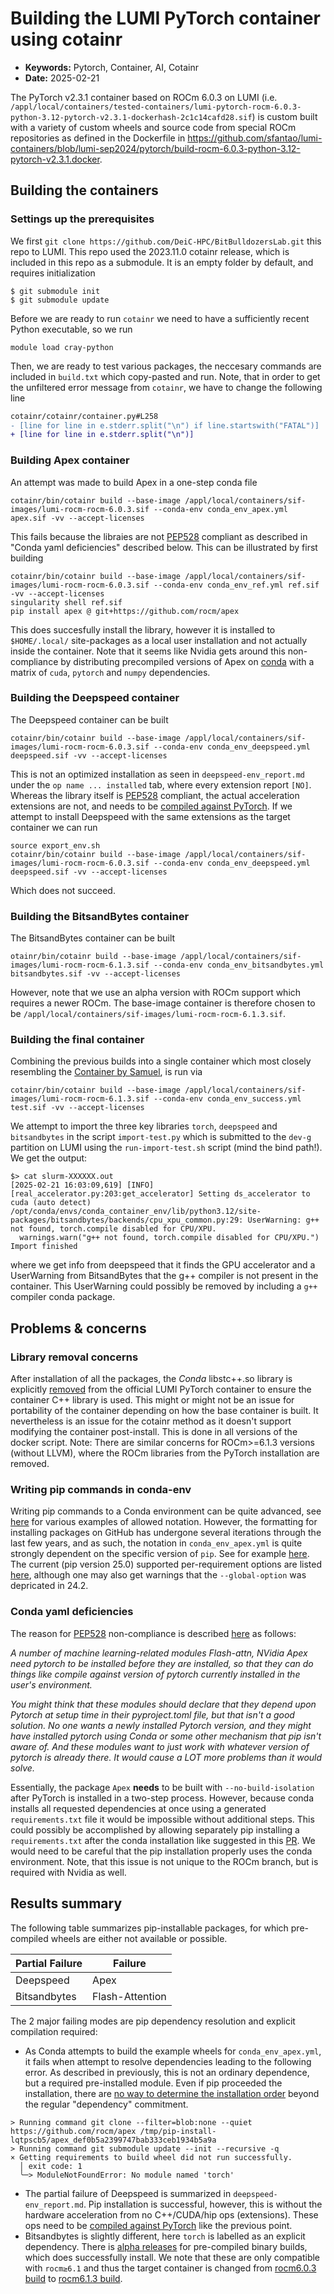 # Building the LUMI PyTorch container using cotainr

- **Keywords:** Pytorch, Container, AI, Cotainr
- **Date:** 2025-02-21

The PyTorch v2.3.1 container based on ROCm 6.0.3 on LUMI (i.e. `/appl/local/containers/tested-containers/lumi-pytorch-rocm-6.0.3-python-3.12-pytorch-v2.3.1-dockerhash-2c1c14cafd28.sif`) is custom built with a variety of custom wheels and source code from special ROCm repositories as defined in the Dockerfile in https://github.com/sfantao/lumi-containers/blob/lumi-sep2024/pytorch/build-rocm-6.0.3-python-3.12-pytorch-v2.3.1.docker.

## Building the containers
### Settings up the prerequisites
We first `git clone https://github.com/DeiC-HPC/BitBulldozersLab.git` this repo to LUMI.
This repo used the 2023.11.0 cotainr release, which is included in this repo as a submodule. It is an empty folder by default, and requires initialization 
```
$ git submodule init
$ git submodule update
```
Before we are ready to run `cotainr` we need to have a sufficiently recent Python executable, so we run
```
module load cray-python
```
Then, we are ready to test various packages, the neccesary commands are included in `build.txt` which copy-pasted and run. Note, that in order to get the unfiltered error message from `cotainr`, we have to change the following line
```diff
cotainr/cotainr/container.py#L258
- [line for line in e.stderr.split("\n") if line.startswith("FATAL")]
+ [line for line in e.stderr.split("\n")]

```

### Building Apex container
An attempt was made to build Apex in a one-step conda file
```
cotainr/bin/cotainr build --base-image /appl/local/containers/sif-images/lumi-rocm-rocm-6.0.3.sif --conda-env conda_env_apex.yml apex.sif -vv --accept-licenses
```
This fails because the libraies are not [PEP528](https://peps.python.org/pep-0518/) compliant as described in "Conda yaml deficiencies" described below. This can be illustrated by first building
```
cotainr/bin/cotainr build --base-image /appl/local/containers/sif-images/lumi-rocm-rocm-6.0.3.sif --conda-env conda_env_ref.yml ref.sif -vv --accept-licenses
singularity shell ref.sif
pip install apex @ git+https://github.com/rocm/apex
```
This does succesfully install the library, however it is installed to `$HOME/.local/` site-packages as a local user installation and not actually inside the container. Note that it seems like Nvidia gets around this non-compliance by distributing precompiled versions of Apex on [conda](https://anaconda.org/conda-forge/nvidia-apex/files) with a matrix of `cuda`, `pytorch` and `numpy` dependencies. 

### Building the Deepspeed container
The Deepspeed container can be built
```
cotainr/bin/cotainr build --base-image /appl/local/containers/sif-images/lumi-rocm-rocm-6.0.3.sif --conda-env conda_env_deepspeed.yml deepspeed.sif -vv --accept-licenses
```
This is not an optimized installation as seen in `deepspeed-env_report.md` under the `op name ... installed` tab, where every extension report `[NO]`. Whereas the library itself is [PEP528](https://peps.python.org/pep-0518/) compliant, the actual acceleration extensions are not, and needs to be [compiled against PyTorch](https://www.deepspeed.ai/tutorials/advanced-install/#pre-install-deepspeed-ops). If we attempt to install Deepspeed with the same extensions as the target container we can run
```
source export_env.sh
cotainr/bin/cotainr build --base-image /appl/local/containers/sif-images/lumi-rocm-rocm-6.0.3.sif --conda-env conda_env_deepspeed.yml deepspeed.sif -vv --accept-licenses
```
Which does not succeed.

### Building the BitsandBytes container
The BitsandBytes container can be built
```
otainr/bin/cotainr build --base-image /appl/local/containers/sif-images/lumi-rocm-rocm-6.1.3.sif --conda-env conda_env_bitsandbytes.yml bitsandbytes.sif -vv --accept-licenses
```
However, note that we use an alpha version with ROCm support which requires a newer ROCm. The base-image container is therefore chosen to be `/appl/local/containers/sif-images/lumi-rocm-rocm-6.1.3.sif`.

### Building the final container

Combining the previous builds into a single container which most closely resembling the [Container by Samuel](https://github.com/sfantao/lumi-containers/blob/lumi-sep2024/pytorch/build-rocm-6.1.3-python-3.12-pytorch-v2.4.1.docker), is run via
```
cotainr/bin/cotainr build --base-image /appl/local/containers/sif-images/lumi-rocm-rocm-6.1.3.sif --conda-env conda_env_success.yml test.sif -vv --accept-licenses
```
We attempt to import the three key libraries `torch`, `deepspeed` and `bitsandbytes` in the script `import-test.py` which is submitted to the `dev-g` partition on LUMI using the `run-import-test.sh` script (mind the bind path!). We get the output:
```
$> cat slurm-XXXXXX.out 
[2025-02-21 16:03:09,619] [INFO] [real_accelerator.py:203:get_accelerator] Setting ds_accelerator to cuda (auto detect)
/opt/conda/envs/conda_container_env/lib/python3.12/site-packages/bitsandbytes/backends/cpu_xpu_common.py:29: UserWarning: g++ not found, torch.compile disabled for CPU/XPU.
  warnings.warn("g++ not found, torch.compile disabled for CPU/XPU.")
Import finished
```
where we get info from deepspeed that it finds the GPU accelerator and a UserWarning from BitsandBytes that the g++ compiler is not present in the container. This UserWarning could possibly be removed by including a `g++` compiler conda package.

## Problems & concerns

### Library removal concerns
After installation of all the packages, the _Conda_ libstc++.so library  is explicitly [removed](https://github.com/sfantao/lumi-containers/blob/lumi-sep2024/common/Dockerfile.no-torch-libstdc%2B%2B) from the official LUMI PyTorch container to ensure the container C++ library is used. This might or might not be an issue for portability of the container depending on how the base container is built. It nevertheless is an issue for the cotainr method as it doesn't support modifying the container post-install. This is done in all versions of the docker script. Note: There are similar concerns for ROCm>=6.1.3 versions (without LLVM), where the ROCm libraries from the PyTorch installation are removed.

### Writing pip commands in conda-env
Writing pip commands to a Conda environment can be quite advanced, see [here](https://github.com/conda/conda/blob/main/tests/env/support/advanced-pip/environment.yml) for various examples of allowed notation. However, the formatting for installing packages on GitHub has undergone several iterations through the last few years, and as such, the notation in `conda_env_apex.yml` is quite strongly dependent on the specific version of `pip`. See for example [here](https://github.com/pypa/pip/pull/11617). The current (pip version 25.0) supported per-requirement options are listed [here](https://pip.pypa.io/en/latest/reference/requirements-file-format/#per-requirement-options), although one may also get warnings that the `--global-option` was depricated in 24.2.

### Conda yaml deficiencies
The reason for [PEP528](https://peps.python.org/pep-0518/) non-compliance is described [here](https://github.com/astral-sh/uv/issues/1715) as follows:

_A number of machine learning-related modules Flash-attn, NVidia Apex need pytorch to be installed before they are installed, so that they can do things like compile against version of pytorch currently installed in the user's environment._

_You might think that these modules should declare that they depend upon Pytorch at setup time in their pyproject.toml file, but that isn't a good solution. No one wants a newly installed Pytorch version, and they might have installed pytorch using Conda or some other mechanism that pip isn't aware of. And these modules want to just work with whatever version of pytorch is already there. It would cause a LOT more problems than it would solve._

Essentially, the package `Apex` **needs** to be built with `--no-build-isolation` after PyTorch is installed in a two-step process. However, because conda installs all requested dependencies at once using a generated `requirements.txt` file it would be impossible without additional steps. This could possibly be accomplished by allowing separately pip installing a `requirements.txt` after the conda installation like suggested in this [PR](https://github.com/DeiC-HPC/cotainr/pull/55). We would need to be careful that the pip installation properly uses the conda environment. Note, that this issue is not unique to the ROCm branch, but is required with Nvidia as well.

## Results summary
The following table summarizes pip-installable packages, for which pre-compiled wheels are either not available or possible.

| Partial Failure | Failure         |
| --------------- | --------------- |
| Deepspeed       | Apex            |
| Bitsandbytes    | Flash-Attention |

The 2 major failing modes are pip dependency resolution and explicit compilation required:
- As Conda attempts to build the example wheels for `conda_env_apex.yml`, it fails when attempt to resolve dependencies leading to the following error. As described in previously, this is not an ordinary dependence, but a required pre-installed module. Even if pip proceeded the installation, there are [no way to determine the installation order](https://pip.pypa.io/en/stable/cli/pip_install/#installation-order) beyond the regular "dependency" commitment. 
```pip
> Running command git clone --filter=blob:none --quiet https://github.com/rocm/apex /tmp/pip-install-lqtpscb5/apex_def0b5a2399747bab333ceb1934b5a9a           
> Running command git submodule update --init --recursive -q
× Getting requirements to build wheel did not run successfully.
  │ exit code: 1
  ╰─> ModuleNotFoundError: No module named 'torch'
``` 
- The partial failure of Deepspeed is summarized in `deepspeed-env_report.md`. Pip installation is successful, however, this is without the hardware acceleration from no C++/CUDA/hip ops (extensions). These ops need to be [compiled against PyTorch](https://www.deepspeed.ai/tutorials/advanced-install/#pre-install-deepspeed-ops) like the previous point.
- Bitsandbytes is slightly different, here `torch` is labelled as an explicit dependency. There is [alpha releases](https://huggingface.co/docs/bitsandbytes/main/en/installation?backend=AMD+ROCm&platform=Linux#multi-backend-pip) for pre-compiled binary builds, which does successfully install. We note that these are only compatible with `rocm≥6.1` and thus the target container is changed from [rocm6.0.3 build](https://github.com/sfantao/lumi-containers/blob/lumi-sep2024/pytorch/build-rocm-6.0.3-python-3.12-pytorch-v2.3.1.docker) to [rocm6.1.3 build](https://github.com/sfantao/lumi-containers/blob/lumi-sep2024/pytorch/build-rocm-6.1.3-python-3.12-pytorch-v2.4.1.docker).

